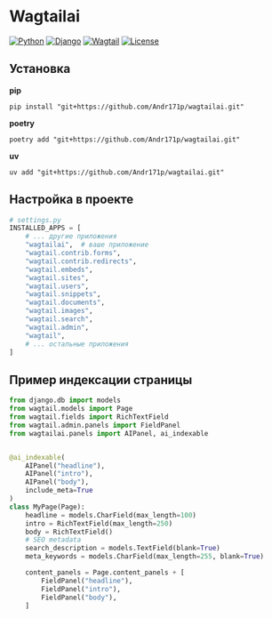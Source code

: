 # Wagtailai

[![Python](https://img.shields.io/badge/Python-3.13+-blue.svg)](https://python.org)
[![Django](https://img.shields.io/badge/Django-4.2+-green.svg)](https://djangoproject.com)
[![Wagtail](https://img.shields.io/badge/Wagtail-5.0+-blue.svg)](https://wagtail.org)
[![License](https://img.shields.io/badge/License-MIT-yellow.svg)](LICENSE)

## Установка

**pip**
```shell
pip install "git+https://github.com/Andr171p/wagtailai.git"
```

**poetry**
```shell
poetry add "git+https://github.com/Andr171p/wagtailai.git"
```

**uv**
```shell
uv add "git+https://github.com/Andr171p/wagtailai.git"
```

## Настройка в проекте
```python
# settings.py
INSTALLED_APPS = [
    # ... другие приложения
    "wagtailai",  # ваше приложение
    "wagtail.contrib.forms",
    "wagtail.contrib.redirects",
    "wagtail.embeds",
    "wagtail.sites",
    "wagtail.users",
    "wagtail.snippets",
    "wagtail.documents",
    "wagtail.images",
    "wagtail.search",
    "wagtail.admin",
    "wagtail",
    # ... остальные приложения
]
```

## Пример индексации страницы

```python
from django.db import models
from wagtail.models import Page
from wagtail.fields import RichTextField
from wagtail.admin.panels import FieldPanel
from wagtailai.panels import AIPanel, ai_indexable


@ai_indexable(
    AIPanel("headline"),
    AIPanel("intro"),
    AIPanel("body"), 
    include_meta=True
)
class MyPage(Page):
    headline = models.CharField(max_length=100)
    intro = RichTextField(max_length=250)
    body = RichTextField()
    # SEO metadata
    search_description = models.TextField(blank=True)
    meta_keywords = models.CharField(max_length=255, blank=True)

    content_panels = Page.content_panels + [
        FieldPanel("headline"),
        FieldPanel("intro"),
        FieldPanel("body"),
    ]
```